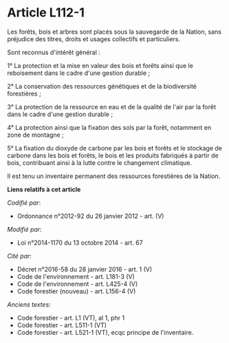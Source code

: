 # Article L112-1

Les forêts, bois et arbres sont placés sous la sauvegarde de la Nation, sans préjudice des titres, droits et usages
collectifs et particuliers.

Sont reconnus d'intérêt général :

1° La protection et la mise en valeur des bois et forêts ainsi que le reboisement dans le cadre d'une gestion durable ;

2° La conservation des ressources génétiques et de la biodiversité forestières ;

3° La protection de la ressource en eau et de la qualité de l'air par la forêt dans le cadre d'une gestion durable ;

4° La protection ainsi que la fixation des sols par la forêt, notamment en zone de montagne ;

5° La fixation du dioxyde de carbone par les bois et forêts et le stockage de carbone dans les bois et forêts, le bois et les
produits fabriqués à partir de bois, contribuant ainsi à la lutte contre le changement climatique.

Il est tenu un inventaire permanent des ressources forestières de la Nation.

**Liens relatifs à cet article**

_Codifié par_:

  - Ordonnance n°2012-92 du 26 janvier 2012 - art. (V)

_Modifié par_:

  - Loi n°2014-1170 du 13 octobre 2014 - art. 67

_Cité par_:

  - Décret n°2016-58 du 28 janvier 2016 - art. 1 (V)
  - Code de l'environnement - art. L181-3 (V)
  - Code de l'environnement - art. L425-4 (V)
  - Code forestier (nouveau) - art. L156-4 (V)

_Anciens textes_:

  - Code forestier - art. L1 (VT), al 1, phr 1
  - Code forestier - art. L511-1 (VT)
  - Code forestier - art. L521-1 (VT), ecqc principe de l'inventaire.
